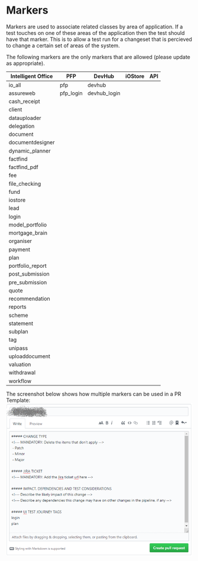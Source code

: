 # Markers
Markers are used to associate related classes by area of application. If a test touches on one of these areas of the application then the test should have that marker. This is to allow a test run for a changeset that is percieved to change a certain set of areas of the system.

The following markers are the only markers that are allowed (please update as appropriate).

| Intelligent Office | PFP | DevHub | iOStore | API |
|---|---|---|---|---|
|io_all|pfp|devhub|||
|assureweb|pfp_login|devhub_login|||
|cash_receipt|||||
|client|||||
|datauploader|||||
|delegation|||||
|document|||||
|documentdesigner|||||
|dynamic_planner|||||
|factfind|||||
|factfind_pdf|||||
|fee|||||
|file_checking|||||
|fund|||||
|iostore|||||
|lead|||||
|login|||||
|model_portfolio|||||
|mortgage_brain|||||
|organiser|||||
|payment|||||
|plan|||||
|portfolio_report|||||
|post_submission|||||
|pre_submission|||||
|quote|||||
|recommendation|||||
|reports|||||
|scheme|||||
|statement|||||
|subplan|||||
|tag|||||
|unipass|||||
|uploaddocument|||||
|valuation|||||
|withdrawal|||||
|workflow|||||

The screenshot below shows how multiple markers can be used in a PR Template:
![alt text](Markers_Example_PR.png)
